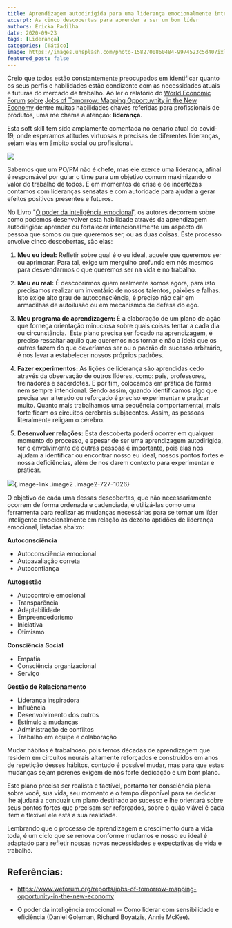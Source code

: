 ```yaml
---
title: Aprendizagem autodirigida para uma liderança emocionalmente inteligente
excerpt: As cinco descobertas para aprender a ser um bom líder
authors: Éricka Padilha
date: 2020-09-23
tags: [Liderança]
categories: [Tático]
image: https://images.unsplash.com/photo-1582700860484-9974523c5d40?ixlib=rb-1.2.1&ixid=eyJhcHBfaWQiOjEyMDd9&auto=format&fit=crop&w=2700&q=80
featured_post: false
---
```


Creio que todos estão constantemente preocupados em identificar quanto
os seus perfis e habilidades estão condizente com as necessidades atuais
e futuras do mercado de trabalho. Ao ler o relatório do [World Economic Forum](https://www.weforum.org/reports/jobs-of-tomorrow-mapping-opportunity-in-the-new-economy) [sobre](https://www.weforum.org/reports/jobs-of-tomorrow-mapping-opportunity-in-the-new-economy) [Jobs of Tomorrow: Mapping Opportuynity in the New Economy](https://www.weforum.org/reports/jobs-of-tomorrow-mapping-opportunity-in-the-new-economy) dentre muitas habilidades chaves referidas para profissionais de produtos, uma me chama a atenção: **liderança**.

Esta soft skill tem sido amplamente comentada no cenário atual do
covid-19, onde esperamos atitudes virtuosas e precisas de diferentes
lideranças, sejam elas em âmbito social ou profissional.

[![](https://bucketeer-e05bbc84-baa3-437e-9518-adb32be77984.s3.amazonaws.com/public/images/fcf320a3-8ef9-4aa9-a9b6-0e5ad6ce6545_571x367.png)](https://cdn.substack.com/image/fetch/f_auto,q_auto:good,fl_progressive:steep/https%3A%2F%2Fbucketeer-e05bbc84-baa3-437e-9518-adb32be77984.s3.amazonaws.com%2Fpublic%2Fimages%2Ffcf320a3-8ef9-4aa9-a9b6-0e5ad6ce6545_571x367.png)

Sabemos que um PO/PM não é chefe, mas ele exerce uma liderança, afinal é
responsável por guiar o time para um objetivo comum maximizando o valor
do trabalho de todos. E em momentos de crise e de incertezas contamos
com lideranças sensatas e com autoridade para ajudar a gerar efeitos
positivos presentes e futuros.

No Livro "[O poder da inteligência emocional](https://amzn.to/3cn8f44)',
os autores decorrem sobre como podemos desenvolver esta habilidade
através da aprendizagem autodirigida: aprender ou fortalecer
intencionalmente um aspecto da pessoa que somos ou que queremos ser, ou
as duas coisas. Este processo envolve cinco descobertas, são elas:

1. **Meu eu ideal:** Refletir sobre qual é o eu ideal, aquele que
queremos ser ou aprimorar. Para tal, exige um mergulho profundo em nós
mesmos para desvendarmos o que queremos ser na vida e no trabalho.

2. **Meu eu real:** É descobrirmos quem realmente somos agora,
para isto precisamos realizar um inventário de nossos talentos, paixões
e falhas. Isto exige alto grau de autoconsciência, é preciso não cair em
armadilhas de autoilusão ou em mecanismos de defesa do ego.

3. **Meu programa de aprendizagem:** É a elaboração de um plano de
ação que forneça orientação minuciosa sobre quais coisas tentar a cada
dia ou circunstância.  Este plano precisa ser focado na aprendizagem, é
preciso ressaltar aquilo que queremos nos tornar e não a ideia que os
outros fazem do que deveríamos ser ou o padrão de sucesso arbitrário, é
nos levar a estabelecer nossos próprios padrões.

4. **Fazer experimentos:** As lições de liderança são aprendidas
cedo através da observação de outros líderes, como: pais, professores,
treinadores e sacerdotes. E por fim, colocamos em prática de forma nem
sempre intencional. Sendo assim, quando identificamos algo que precisa
ser alterado ou reforçado é preciso experimentar e praticar muito.
Quanto mais trabalhamos uma sequência comportamental, mais forte ficam
os circuitos cerebrais subjacentes. Assim, as pessoas literalmente
religam o cérebro.   

5. **Desenvolver relações:** Esta descoberta poderá ocorrer em
qualquer momento do processo, e apesar de ser uma aprendizagem
autodirigida, ter o envolvimento de outras pessoas é importante, pois
elas nos ajudam a identificar ou encontrar nosso eu ideal, nossos pontos
fortes e nossa deficiências, além de nos darem contexto para
experimentar e praticar.

[![](https://bucketeer-e05bbc84-baa3-437e-9518-adb32be77984.s3.amazonaws.com/public/images/24187df4-b649-4cde-9cf6-8c3e4e4acd86_1026x727.png)](https://cdn.substack.com/image/fetch/f_auto,q_auto:good,fl_progressive:steep/https%3A%2F%2Fbucketeer-e05bbc84-baa3-437e-9518-adb32be77984.s3.amazonaws.com%2Fpublic%2Fimages%2F24187df4-b649-4cde-9cf6-8c3e4e4acd86_1026x727.png){.image-link
.image2 .image2-727-1026}

O objetivo de cada uma dessas descobertas, que não necessariamente
ocorrem de forma ordenada e cadenciada, é utilizá-las como uma
ferramenta para realizar as mudanças necessárias para se tornar um líder
inteligente emocionalmente em relação às dezoito aptidões de liderança
emocional, listadas abaixo:

**Autoconsciência**

-   Autoconsciência emocional
-   Autoavaliação correta
-   Autoconfiança

**Autogestão**

-   Autocontrole emocional
-   Transparência
-   Adaptabilidade
-   Empreendedorismo
-   Iniciativa
-   Otimismo

**Consciência Social**

-   Empatia
-   Consciência organizacional
-   Serviço

**Gestão de Relacionamento**

-   Liderança inspiradora
-   Influência
-   Desenvolvimento dos outros
-   Estímulo a mudanças
-   Administração de conflitos
-   Trabalho em equipe e colaboração

Mudar hábitos é trabalhoso, pois temos décadas de aprendizagem que
residem em circuitos neurais altamente reforçados e construídos em anos
de repetição desses hábitos, contudo é possível mudar, mas para que
estas mudanças sejam perenes exigem de nós forte dedicação e um bom
plano.

Este plano precisa ser realista e factível, portanto ter consciência
plena sobre você, sua vida, seu momento e o tempo disponível para se
dedicar lhe ajudará a conduzir um plano destinado ao sucesso e lhe
orientará sobre seus pontos fortes que precisam ser reforçados, sobre o
quão viável é cada item e flexível ele está a sua realidade.

Lembrando que o processo de aprendizagem e crescimento dura a vida toda,
é um ciclo que se renova conforme mudamos e nosso eu ideal é adaptado
para refletir nossas novas necessidades e expectativas de vida e
trabalho.

Referências:
------------

-   <https://www.weforum.org/reports/jobs-of-tomorrow-mapping-opportunity-in-the-new-economy>

-   O poder da inteligência emocional -- Como liderar com sensibilidade
    e eficiência (Daniel Goleman, Richard Boyatzis, Annie McKee).
